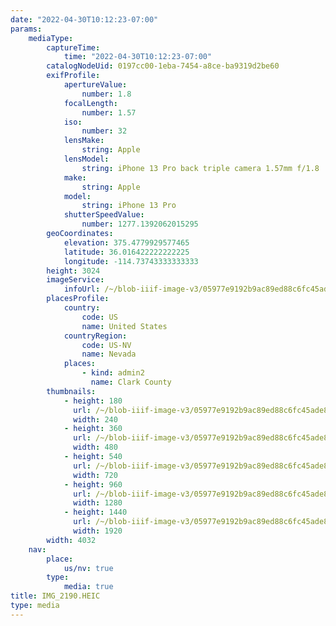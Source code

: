 ```yaml
---
date: "2022-04-30T10:12:23-07:00"
params:
    mediaType:
        captureTime:
            time: "2022-04-30T10:12:23-07:00"
        catalogNodeUid: 0197cc00-1eba-7454-a8ce-ba9319d2be60
        exifProfile:
            apertureValue:
                number: 1.8
            focalLength:
                number: 1.57
            iso:
                number: 32
            lensMake:
                string: Apple
            lensModel:
                string: iPhone 13 Pro back triple camera 1.57mm f/1.8
            make:
                string: Apple
            model:
                string: iPhone 13 Pro
            shutterSpeedValue:
                number: 1277.1392062015295
        geoCoordinates:
            elevation: 375.4779929577465
            latitude: 36.016422222222225
            longitude: -114.73743333333333
        height: 3024
        imageService:
            infoUrl: /~/blob-iiif-image-v3/05977e9192b9ac89ed88c6fc45ade8abd4bde5beb658a44d3a84f1cca039b3d8/info.json
        placesProfile:
            country:
                code: US
                name: United States
            countryRegion:
                code: US-NV
                name: Nevada
            places:
                - kind: admin2
                  name: Clark County
        thumbnails:
            - height: 180
              url: /~/blob-iiif-image-v3/05977e9192b9ac89ed88c6fc45ade8abd4bde5beb658a44d3a84f1cca039b3d8/full/240%2C180/0/default.jpg
              width: 240
            - height: 360
              url: /~/blob-iiif-image-v3/05977e9192b9ac89ed88c6fc45ade8abd4bde5beb658a44d3a84f1cca039b3d8/full/480%2C360/0/default.jpg
              width: 480
            - height: 540
              url: /~/blob-iiif-image-v3/05977e9192b9ac89ed88c6fc45ade8abd4bde5beb658a44d3a84f1cca039b3d8/full/720%2C540/0/default.jpg
              width: 720
            - height: 960
              url: /~/blob-iiif-image-v3/05977e9192b9ac89ed88c6fc45ade8abd4bde5beb658a44d3a84f1cca039b3d8/full/1280%2C960/0/default.jpg
              width: 1280
            - height: 1440
              url: /~/blob-iiif-image-v3/05977e9192b9ac89ed88c6fc45ade8abd4bde5beb658a44d3a84f1cca039b3d8/full/1920%2C1440/0/default.jpg
              width: 1920
        width: 4032
    nav:
        place:
            us/nv: true
        type:
            media: true
title: IMG_2190.HEIC
type: media
---
```

